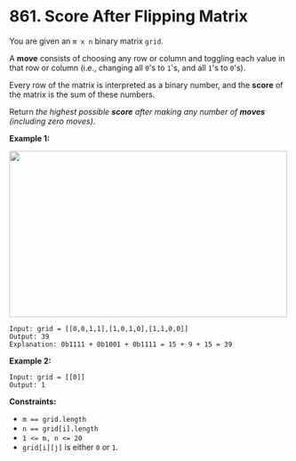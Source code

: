 # 861. Score After Flipping Matrix

You are given an `m x n` binary matrix `grid`.

A **move** consists of choosing any row or column and toggling each
value in that row or column (i.e., changing all `0`'s to `1`'s, and all
`1`'s to `0`'s).

Every row of the matrix is interpreted as a binary number, and the
**score** of the matrix is the sum of these numbers.

Return *the highest possible **score** after making any number of
**moves** (including zero moves)*.

**Example 1:**

<img src="https://assets.leetcode.com/uploads/2021/07/23/lc-toogle1.jpg"
style="width: 500px; height: 299px;" />

    Input: grid = [[0,0,1,1],[1,0,1,0],[1,1,0,0]]
    Output: 39
    Explanation: 0b1111 + 0b1001 + 0b1111 = 15 + 9 + 15 = 39

**Example 2:**

    Input: grid = [[0]]
    Output: 1

**Constraints:**

- `m == grid.length`
- `n == grid[i].length`
- `1 <= m, n <= 20`
- `grid[i][j]` is either `0` or `1`.
